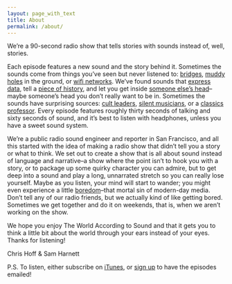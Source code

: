 ```yaml
---
layout: page_with_text
title: About
permalink: /about/
---
```


We’re a 90-second radio show that tells stories with sounds instead of, well, stories.

Each episode features a new sound and the story behind it. Sometimes the sounds come from things you’ve seen but never listened to: [bridges](https://soundcloud.com/worldaccordingtosound/4-bridge-songs), [muddy holes](https://soundcloud.com/worldaccordingtosound/1-mud-pots) in the ground, or [wifi networks](https://soundcloud.com/worldaccordingtosound/24-wifi). We’ve found sounds that [express data](https://soundcloud.com/worldaccordingtosound/20-wikipedia), tell a [piece of history](https://soundcloud.com/worldaccordingtosound/22hourcharm), and let you get inside [someone else’s head](https://soundcloud.com/worldaccordingtosound/5-auditory-hallucinations)–maybe someone’s head you don’t really want to be in.  Sometimes the sounds have surprising sources: [cult leaders](https://soundcloud.com/worldaccordingtosound/18-look-at-your-game-girl), [silent musicians](https://soundcloud.com/worldaccordingtosound/13-a-silent-song), or a [classics professor](https://soundcloud.com/worldaccordingtosound/16-the-iliad-1). Every episode features roughly thirty seconds of talking and sixty seconds of sound, and it’s best to listen with headphones, unless you have a sweet sound system.

We’re a public radio sound engineer and reporter in San Francisco, and all this started with the idea of making a radio show that didn’t tell you a story or what to think. We set out to create a show that is all about sound instead of language and narrative–a show where the point isn’t to hook you with a story, or to package up some quirky character you can admire, but to get deep into a sound and play a long, unnarrated stretch so you can really lose yourself. Maybe as you listen, your mind will start to wander; you might even experience a little [boredom](http://www.tc.umn.edu/~stou0046/kracauer)–that mortal sin of modern-day media. Don’t tell any of our radio friends, but we actually kind of like getting bored. Sometimes we get together and do it on weekends, that is, when we aren’t working on the show.

We hope you enjoy The World According to Sound and that it gets you to think a little bit about the world through your ears instead of your eyes. Thanks for listening!

Chris Hoff & Sam Harnett

P.S. To listen, either subscribe on [iTunes](https://itunes.apple.com/us/podcast/the-world-according-to-sound/id1044121359), or <a href="#" data-featherlight='#lightbox-content'>sign up</a> to have the episodes emailed!


